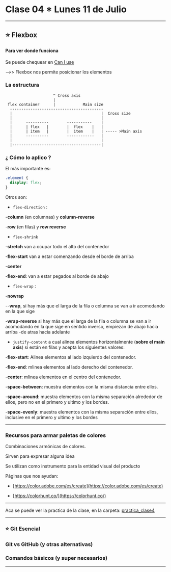 # Clase 04 * Lunes 11 de Julio

---

## :star:  Flexbox

#### Para ver donde funciona

Se puede chequear en [Can I use](https://caniuse.com/?search=flexbox)


-->> Flexbox nos permite posicionar los elementos

### La estructura

``` 
                     ^ Cross axis
                     |
 flex container      |            Main size
  -----------------------------------------
  |                                       |  Cross size
  |                                       |
  |      ----------        -----------    |
  |      | flex   |        |  flex    |   |
  |      | item   |        |  item    |   | ----- >Main axis
  |      ----------        ------------   |
  |                                       |
  |---------------------------------------|

```
### ¿ Cómo lo aplico ?

El más importante es:

```CSS
.element {
  display: flex;
}
```

Otros son:


- ```flex-direction``` : 

-**column** (en columnas) y **column-reverse**

-**row** (en filas) y **row reverse**


- ```flex-shrink```

-**stretch** van a ocupar todo el alto del contenedor

-**flex-start** van a estar comenzando desde el borde de arriba

-**center**

-**flex-end**: van a estar pegados al borde de abajo

- ```flex-wrap``` : 

-**nowrap**

--**wrap**, si hay más que el larga de la fila o columna se van a ir acomodando en la que sige

-**wrap-reverse** si hay más que el larga de la fila o columna se van a ir acomodando en la que sige en sentido inverso, empiezan de abajo hacia arriba -de atras hacia adelante

- ```justify-content``` a cual alinea elementos horizontalmente (**sobre el main axis**) si están en filas y acepta los siguientes valores:

-**flex-start**: Alinea elementos al lado izquierdo del contenedor.

-**flex-end**: mlinea elementos al lado derecho del contenedor.

-**center**: mlinea elementos en el centro del contenedor.

-**space-between**: muestra elementos con la misma distancia entre ellos.

-**space-around**: muestra elementos con la misma separación alrededor de ellos, pero no en el primero y ultimo y los bordes.

-**space-evenly**: muestra elementos con la misma separación entre ellos, inclusive en el primero y ultimo y los bordes

---


### Recursos para armar paletas de colores

Combinaciones armónicas de colores.

Sirven para expresar alguna idea

Se utilizan como instrumento para la entidad visual del producto

Páginas que nos ayudan:

- [https://color.adobe.com/es/create](https://color.adobe.com/es/create)

- [https://colorhunt.co/](https://colorhunt.co/)

---

Aca se puede ver la practica de la clase, en la carpeta: [practica_clase4]()

---

### :star: Git Esencial

### Git vs GitHub (y otras alternativas)

### Comandos básicos (y super necesarios)


---
